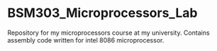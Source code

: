 # BSM303_Microprocessors_Lab
Repository for my microprocessors course at my university. Contains assembly code written for intel 8086 microprocessor.
